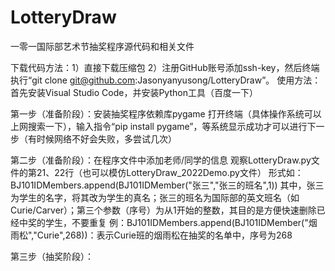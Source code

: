 # LotteryDraw
一零一国际部艺术节抽奖程序源代码和相关文件

下载代码方法：1）直接下载压缩包 2）注册GitHub账号添加ssh-key，然后终端执行“git clone git@github.com:Jasonyanyusong/LotteryDraw”。
使用方法：首先安装Visual Studio Code，并安装Python工具（百度一下）

第一步（准备阶段）：安装抽奖程序依赖库pygame
  打开终端（具体操作系统可以上网搜索一下），输入指令“pip install pygame”，等系统显示成功才可以进行下一步（有时候网络不好会失败，多尝试几次）

第二步（准备阶段）：在程序文件中添加老师/同学的信息
  观察LotteryDraw.py文件的第21、22行（也可以模仿LotteryDraw_2022Demo.py文件）
  形式如：BJ101IDMembers.append(BJ101IDMember("张三","张三的班名",1))
  其中，张三为学生的名字，将其改为学生的真名；张三的班名为国际部的英文班名（如Curie/Carver）；第三个参数（序号）为从1开始的整数，其目的是方便快速删除已经中奖的学生，不要重复
  例：BJ101IDMembers.append(BJ101IDMember("烟雨松","Curie",268))：表示Curie班的烟雨松在抽奖的名单中，序号为268

第三步（抽奖阶段）：
